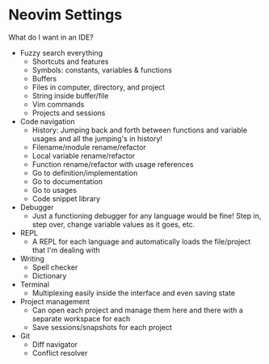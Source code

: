 # Neovim Settings
What do I want in an IDE?

* Fuzzy search everything
    * Shortcuts and features
    * Symbols: constants, variables & functions
    * Buffers
    * Files in computer, directory, and project
    * String inside buffer/file
    * Vim commands
    * Projects and sessions
* Code navigation
    * History: Jumping back and forth between functions and variable usages and all the jumping's in history!
    * Filename/module rename/refactor
    * Local variable rename/refactor
    * Function rename/refactor with usage references
    * Go to definition/implementation
    * Go to documentation
    * Go to usages
    * Code snippet library
* Debugger
    * Just a functioning debugger for any language would be fine! Step in, step over, change variable values as it goes, etc.
* REPL
    * A REPL for each language and automatically loads the file/project that I'm dealing with
* Writing
    * Spell checker
    * Dictionary
* Terminal
    * Multiplexing easily inside the interface and even saving state
* Project management
    * Can open each project and manage them here and there with a separate workspace for each
    * Save sessions/snapshots for each project
* Git
    * Diff navigator
    * Conflict resolver
